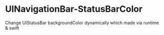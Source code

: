 # UINavigationBar-StatusBarColor
Change UIStatusBar backgroundColor dynamically which made via runtime &amp; swift
